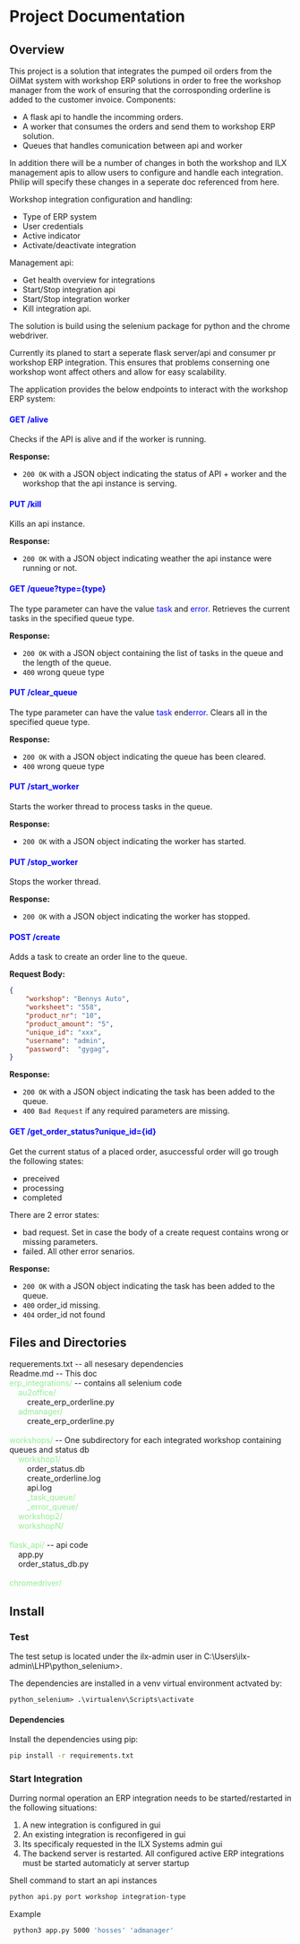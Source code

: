 # Project Documentation

## Overview

This project is a solution that integrates the pumped oil orders from the OilMat system with workshop ERP solutions in order to free the workshop manager from the work of ensuring that the corrosponding orderline is added to the customer invoice. Components:

- A flask api to handle the incomming orders.
- A worker that consumes the orders and send them to workshop ERP solution.
- Queues that handles comunication between api and worker

In addition there will be a number of changes in both the workshop and ILX management apis to allow users to configure and handle each integration. Philip will specify these changes in a seperate doc referenced from here.

Workshop integration configuration and handling:
- Type of ERP system
- User credentials
- Active indicator
- Activate/deactivate integration
   
Management api:
- Get health overview for integrations
- Start/Stop integration api 
- Start/Stop integration worker 
- Kill integration api.

The solution is build using the selenium package for python and the chrome webdriver.

Currently its planed to start a seperate flask server/api and consumer pr workshop ERP integration. This ensures that problems conserning one workshop wont affect others and allow for easy scalability.

The application provides the below endpoints to interact with the workshop ERP system:

#### <span style="color:blue">GET /alive</span>

Checks if the API is alive and if the worker is running.

**Response:**
- `200 OK` with a JSON object indicating the status of API + worker and the workshop that the api instance is serving.

#### <span style="color:blue">PUT /kill</span>

Kills an api instance.

**Response:**
- `200 OK` with a JSON object indicating weather the api instance were running or not.

#### <span style="color:blue">GET /queue?type={type}</span>

The type parameter can have the value <span style="color:blue">task</span> and <span style="color:blue">error</span>.
Retrieves the current tasks in the specified queue type.

**Response:**
- `200 OK` with a JSON object containing the list of tasks in the queue and the length of the queue.
- `400` wrong queue type

#### <span style="color:blue">PUT /clear_queue</span>

The type parameter can have the value <span style="color:blue">task</span> end<span style="color:blue">error</span>.
Clears all in the specified queue type.

**Response:**
- `200 OK` with a JSON object indicating the queue has been cleared.
- `400` wrong queue type

#### <span style="color:blue">PUT /start_worker</span>

Starts the worker thread to process tasks in the queue.

**Response:**
- `200 OK` with a JSON object indicating the worker has started.

#### <span style="color:blue">PUT /stop_worker</span>

Stops the worker thread.

**Response:**
- `200 OK` with a JSON object indicating the worker has stopped.

#### <span style="color:blue">POST /create

Adds a task to create an order line to the queue.

**Request Body:**
```json
{
    "workshop": "Bennys Auto",
    "worksheet": "558",
    "product_nr": "10",
    "product_amount": "5",
    "unique_id": "xxx",
    "username": "admin",
    "password":  "gygag",
}
```

**Response:**
- `200 OK` with a JSON object indicating the task has been added to the queue.
- `400 Bad Request` if any required parameters are missing.

#### <span style="color:blue">GET /get_order_status?unique_id={id}</span>

Get the current status of a placed order, asuccessful order will go trough the following states:

- preceived
- processing
- completed

There are 2 error states:

- bad request. Set in case the body of a create request contains wrong or missing parameters.
- failed. All other error senarios.

**Response:**
- `200 OK` with a JSON object indicating the task has been added to the queue.
- `400` order_id missing.
- `404` order_id not found



## Files and Directories

requerements.txt  -- all nesesary dependencies<br>
Readme.md -- This doc<br>
<span style="color:lightgreen">erp_integrations/</span> -- contains all selenium code<br>
&nbsp;&nbsp;&nbsp;&nbsp;<span style="color:lightgreen">au2office/</span><br>
&nbsp;&nbsp;&nbsp;&nbsp;&nbsp;&nbsp;&nbsp;&nbsp;create_erp_orderline.py<br>
&nbsp;&nbsp;&nbsp;&nbsp;<span style="color:lightgreen">admanager/</span><br>
&nbsp;&nbsp;&nbsp;&nbsp;&nbsp;&nbsp;&nbsp;&nbsp;create_erp_orderline.py<br><br>
<span style="color:lightgreen">workshops/</span> -- One subdirectory for each integrated workshop containing queues and status db<br>
&nbsp;&nbsp;&nbsp;&nbsp;<span style="color:lightgreen">workshop1/</span><br>
&nbsp;&nbsp;&nbsp;&nbsp;&nbsp;&nbsp;&nbsp;&nbsp;order_status.db  
&nbsp;&nbsp;&nbsp;&nbsp;&nbsp;&nbsp;&nbsp;&nbsp;create_orderline.log  
&nbsp;&nbsp;&nbsp;&nbsp;&nbsp;&nbsp;&nbsp;&nbsp;api.log  
&nbsp;&nbsp;&nbsp;&nbsp;&nbsp;&nbsp;&nbsp;&nbsp;<span style="color:lightgreen">_task_queue/</span><br>
&nbsp;&nbsp;&nbsp;&nbsp;&nbsp;&nbsp;&nbsp;&nbsp;<span style="color:lightgreen">_error_queue/</span><br>
&nbsp;&nbsp;&nbsp;&nbsp;<span style="color:lightgreen">workshop2/</span><br>
&nbsp;&nbsp;&nbsp;&nbsp;<span style="color:lightgreen">workshopN/</span><br><br>
<span style="color:lightgreen">flask_api/</span> -- api code<br>
&nbsp;&nbsp;&nbsp;&nbsp;app.py<br>
&nbsp;&nbsp;&nbsp;&nbsp;order_status_db.py<br><br>
<span style="color:lightgreen">chromedriver/</span>


## Install

### Test

The test setup is located under the ilx-admin user in C:\Users\ilx-admin\LHP\python_selenium>.

The dependencies are installed in a venv virtual environment actvated by:

```
python_selenium> .\virtualenv\Scripts\activate
```

#### Dependencies

Install the dependencies using pip:
```sh
pip install -r requirements.txt
```

### Start Integration

Durring normal operation an ERP integration needs to be started/restarted in the following situations:

1. A new integration is configured in gui
2. An existing integration is reconfigered in gui
3. Its specificaly requested in the ILX Systems admin gui
4. The backend server is restarted. All configured active ERP integrations must be started automaticly at server startup


Shell command to start an api instances
   ```sh
   python api.py port workshop integration-type
   ```

   Example

   ```sh
    python3 app.py 5000 'hosses' 'admanager' 
   ```
